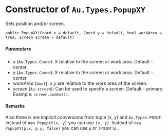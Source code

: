 # Constructor of `Au.Types.PopupXY`

Sets position and/or screen.

```
public PopupXY(Coord x = default, Coord y = default, bool workArea = true, screen screen = default)
```

##### Parameters

- *x*  (`Au.Types.Coord`):
    X relative to the screen or work area. Default - center.
- *y*  (`Au.Types.Coord`):
    X relative to the screen or work area. Default - center.
- *workArea*  (`bool`):
    *x y* are relative to the work area of the screen.
- *screen*  (`Au.screen`):
    Can be used to specify a screen. Default - primary. Example: `screen.index(1)`.

#### Remarks

Also there is are implicit conversions from tuple (x, y) and `Au.Types.POINT`. Instead of `new PopupXY(x, y)` you can use `(x, y)`. Instead of `new PopupXY(p.x, p.y, false)` you can use `p` or `(POINT)p` .